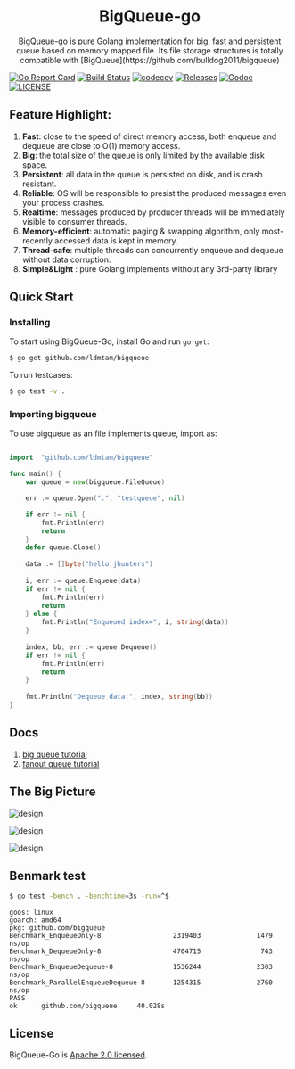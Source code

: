 <h1 align="center">BigQueue-go</h1>

<p align="center">
BigQueue-go is pure Golang implementation for big, fast and persistent queue based on memory mapped file. Its file storage structures is totally compatible with 
[BigQueue](https://github.com/bulldog2011/bigqueue)
</p>

[![Go Report Card](https://goreportcard.com/badge/github.com/ldmtam/bigqueue?style=flat-square)](https://goreportcard.com/report/github.com/ldmtam/bigqueue)
[![Build Status](https://api.travis-ci.org/jhunters/jprotobuf.svg?branch=master)](https://travis-ci.org/jhunters/bigqueue)
[![codecov](https://codecov.io/gh/jhunters/bigqueue/branch/master/graph/badge.svg)](https://codecov.io/gh/jhunters/bigqueue)
[![Releases](https://img.shields.io/github/release/jhunters/bigqueue/all.svg?style=flat-square)](https://github.com/ldmtam/bigqueue/releases)
[![Godoc](http://img.shields.io/badge/go-documentation-blue.svg?style=flat-square)](https://godoc.org/github.com/ldmtam/bigqueue)
[![LICENSE](https://img.shields.io/github/license/jhunters/bigqueue.svg?style=flat-square)](https://github.com/ldmtam/bigqueue/blob/master/LICENSE)

## Feature Highlight:  
1. **Fast**: close to the speed of direct memory access, both enqueue and dequeue are close to O(1) memory access.  
2. **Big**: the total size of the queue is only limited by the available disk space.  
3. **Persistent**: all data in the queue is persisted on disk, and is crash resistant.
4. **Reliable**: OS will be responsible to presist the produced messages even your process crashes.  
5. **Realtime**: messages produced by producer threads will be immediately visible to consumer threads.
6. **Memory-efficient**: automatic paging & swapping algorithm, only most-recently accessed data is kept in memory.  
7. **Thread-safe**: multiple threads can concurrently enqueue and dequeue without data corruption. 
8. **Simple&Light** : pure Golang implements without any 3rd-party library

## Quick Start

### Installing 

To start using BigQueue-Go, install Go and run `go get`:

```sh
$ go get github.com/ldmtam/bigqueue
```

To run testcases:
```sh
$ go test -v .
```

### Importing bigqueue

To use bigqueue as an file implements queue, import as: 

```go

import	"github.com/ldmtam/bigqueue"

func main() {
	var queue = new(bigqueue.FileQueue)

	err := queue.Open(".", "testqueue", nil)

	if err != nil {
		fmt.Println(err)
		return
	}
	defer queue.Close()
	
	data := []byte("hello jhunters")
	
	i, err := queue.Enqueue(data)
	if err != nil {
		fmt.Println(err)
		return
	} else {
		fmt.Println("Enqueued index=", i, string(data))
	}
	
	index, bb, err := queue.Dequeue()
	if err != nil {
		fmt.Println(err)
		return
	}
	
	fmt.Println("Dequeue data:", index, string(bb))
}
```

## Docs
1. [big queue tutorial](./docs/QueueTutorial.md)
2. [fanout queue tutorial](./docs/FanoutQueueTutorial.md)

## The Big Picture
![design](./docs/images/log_collector.png)

![design](./docs/images/file_storage_overview.png)

![design](./docs/images/location_offset_overview.png)


## Benmark test
```sh
$ go test -bench . -benchtime=3s -run=^$
```

```property
goos: linux
goarch: amd64
pkg: github.com/bigqueue
Benchmark_EnqueueOnly-8                  2319403              1479 ns/op
Benchmark_DequeueOnly-8                  4704715               743 ns/op
Benchmark_EnqueueDequeue-8               1536244              2303 ns/op
Benchmark_ParallelEnqueueDequeue-8       1254315              2760 ns/op
PASS
ok      github.com/bigqueue     40.028s
```


## License
BigQueue-Go is [Apache 2.0 licensed](./LICENSE).

